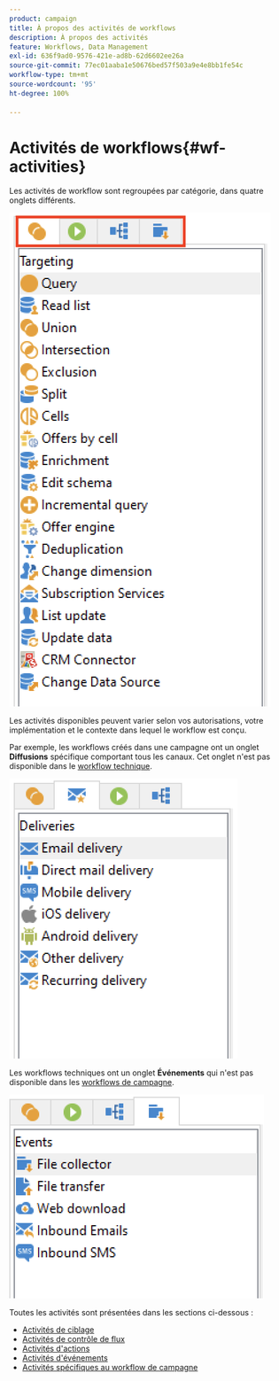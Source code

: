 ```yaml
---
product: campaign
title: À propos des activités de workflows
description: À propos des activités
feature: Workflows, Data Management
exl-id: 636f9ad0-9576-421e-ad8b-62d6602ee26a
source-git-commit: 77ec01aaba1e50676bed57f503a9e4e8bb1fe54c
workflow-type: tm+mt
source-wordcount: '95'
ht-degree: 100%

---
```


# Activités de workflows{#wf-activities}

Les activités de workflow sont regroupées par catégorie, dans quatre onglets différents.

![](assets/wf-activity-tabs.png)

Les activités disponibles peuvent varier selon vos autorisations, votre implémentation et le contexte dans lequel le workflow est conçu.

Par exemple, les workflows créés dans une campagne ont un onglet **Diffusions** spécifique comportant tous les canaux. Cet onglet n&#39;est pas disponible dans le [workflow technique](technical-workflows.md).

![](assets/campaign-wf-activities.png)

Les workflows techniques ont un onglet **Événements** qui n&#39;est pas disponible dans les [workflows de campagne](campaign-workflows.md).

![](assets/tech-wf-activities.png)

Toutes les activités sont présentées dans les sections ci-dessous :

* [Activités de ciblage](targeting-activities.md)
* [Activités de contrôle de flux](flow-control-activities.md)
* [Activités d&#39;actions](action-activities.md)
* [Activités d&#39;événements](event-activities.md)
* [Activités spécifiques au workflow de campagne](../campaigns/marketing-campaign-deliveries.md)
